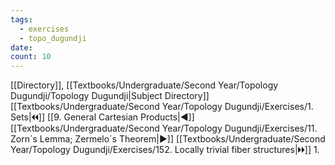 ```yaml
---
tags:
  - exercises
  - topo_dugundji
date: 
count: 10
---
```

[[Directory]], [[Textbooks/Undergraduate/Second Year/Topology Dugundji/Topology Dugundji|Subject Directory]]
[[Textbooks/Undergraduate/Second Year/Topology Dugundji/Exercises/1. Sets|🞀🞀]] [[9. General Cartesian Products|◀]] [[Textbooks/Undergraduate/Second Year/Topology Dugundji/Exercises/11. Zorn´s Lemma; Zermelo´s Theorem|▶]] [[Textbooks/Undergraduate/Second Year/Topology Dugundji/Exercises/152. Locally trivial fiber structures|🞂🞂]]
1. 
